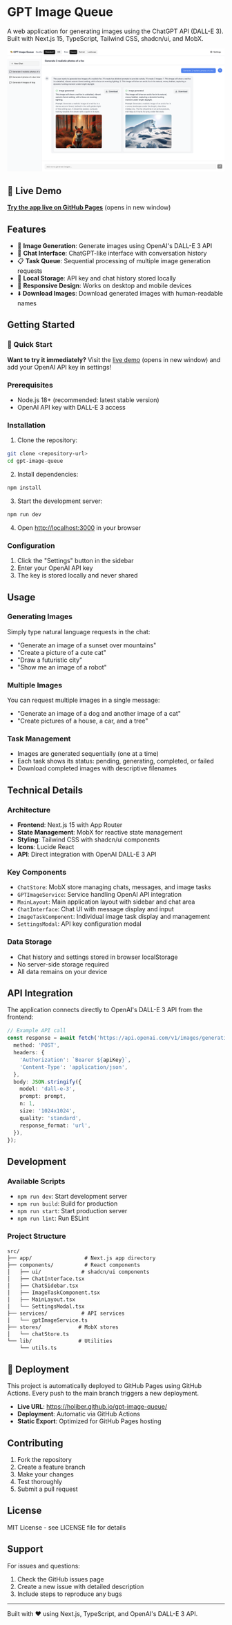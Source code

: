 # GPT Image Queue

A web application for generating images using the ChatGPT API (DALL-E 3). Built with Next.js 15, TypeScript, Tailwind CSS, shadcn/ui, and MobX.

![GPT Image Queue Screenshot](./public/screenshot.png)

## 🚀 Live Demo

**[Try the app live on GitHub Pages](https://holiber.github.io/gpt-image-queue/)** (opens in new window)

## Features

- 🎨 **Image Generation**: Generate images using OpenAI's DALL-E 3 API
- 💬 **Chat Interface**: ChatGPT-like interface with conversation history
- 📋 **Task Queue**: Sequential processing of multiple image generation requests
- 💾 **Local Storage**: API key and chat history stored locally
- 📱 **Responsive Design**: Works on desktop and mobile devices
- ⬇️ **Download Images**: Download generated images with human-readable names

## Getting Started

### 🎯 Quick Start

**Want to try it immediately?** Visit the [live demo](https://holiber.github.io/gpt-image-queue/) (opens in new window) and add your OpenAI API key in settings!

### Prerequisites

- Node.js 18+ (recommended: latest stable version)
- OpenAI API key with DALL-E 3 access

### Installation

1. Clone the repository:
```bash
git clone <repository-url>
cd gpt-image-queue
```

2. Install dependencies:
```bash
npm install
```

3. Start the development server:
```bash
npm run dev
```

4. Open [http://localhost:3000](http://localhost:3000) in your browser

### Configuration

1. Click the "Settings" button in the sidebar
2. Enter your OpenAI API key
3. The key is stored locally and never shared

## Usage

### Generating Images

Simply type natural language requests in the chat:

- "Generate an image of a sunset over mountains"
- "Create a picture of a cute cat"
- "Draw a futuristic city"
- "Show me an image of a robot"

### Multiple Images

You can request multiple images in a single message:

- "Generate an image of a dog and another image of a cat"
- "Create pictures of a house, a car, and a tree"

### Task Management

- Images are generated sequentially (one at a time)
- Each task shows its status: pending, generating, completed, or failed
- Download completed images with descriptive filenames

## Technical Details

### Architecture

- **Frontend**: Next.js 15 with App Router
- **State Management**: MobX for reactive state management
- **Styling**: Tailwind CSS with shadcn/ui components
- **Icons**: Lucide React
- **API**: Direct integration with OpenAI DALL-E 3 API

### Key Components

- `ChatStore`: MobX store managing chats, messages, and image tasks
- `GPTImageService`: Service handling OpenAI API integration
- `MainLayout`: Main application layout with sidebar and chat area
- `ChatInterface`: Chat UI with message display and input
- `ImageTaskComponent`: Individual image task display and management
- `SettingsModal`: API key configuration modal

### Data Storage

- Chat history and settings stored in browser localStorage
- No server-side storage required
- All data remains on your device

## API Integration

The application connects directly to OpenAI's DALL-E 3 API from the frontend:

```typescript
// Example API call
const response = await fetch('https://api.openai.com/v1/images/generations', {
  method: 'POST',
  headers: {
    'Authorization': `Bearer ${apiKey}`,
    'Content-Type': 'application/json',
  },
  body: JSON.stringify({
    model: 'dall-e-3',
    prompt: prompt,
    n: 1,
    size: '1024x1024',
    quality: 'standard',
    response_format: 'url',
  }),
});
```

## Development

### Available Scripts

- `npm run dev`: Start development server
- `npm run build`: Build for production
- `npm run start`: Start production server
- `npm run lint`: Run ESLint

### Project Structure

```
src/
├── app/                 # Next.js app directory
├── components/          # React components
│   ├── ui/             # shadcn/ui components
│   ├── ChatInterface.tsx
│   ├── ChatSidebar.tsx
│   ├── ImageTaskComponent.tsx
│   ├── MainLayout.tsx
│   └── SettingsModal.tsx
├── services/           # API services
│   └── gptImageService.ts
├── stores/            # MobX stores
│   └── chatStore.ts
└── lib/               # Utilities
    └── utils.ts
```

## 🚀 Deployment

This project is automatically deployed to GitHub Pages using GitHub Actions. Every push to the main branch triggers a new deployment.

- **Live URL**: https://holiber.github.io/gpt-image-queue/
- **Deployment**: Automatic via GitHub Actions
- **Static Export**: Optimized for GitHub Pages hosting

## Contributing

1. Fork the repository
2. Create a feature branch
3. Make your changes
4. Test thoroughly
5. Submit a pull request

## License

MIT License - see LICENSE file for details

## Support

For issues and questions:
1. Check the GitHub issues page
2. Create a new issue with detailed description
3. Include steps to reproduce any bugs

---

Built with ❤️ using Next.js, TypeScript, and OpenAI's DALL-E 3 API.